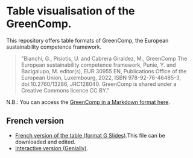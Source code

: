 # Table visualisation of the GreenComp.

This repository offers table formats of GreenComp, the European sustainability competence framework.
> "Bianchi, G., Pisiotis, U. and Cabrera Giraldez, M., GreenComp The European sustainability competence framework, Punie, Y. and Bacigalupo, M. editor(s), EUR 30955 EN, Publications Office of the European Union, Luxembourg, 2022, ISBN 978-92-76-46485-3, doi:10.2760/13286, JRC128040. GreenComp is shared under a Creative Commons licence CC BY."

N.B.: You can access the [GreenComp in a Markdown format here](https://github.com/jourde/GreenComp-in-Markdown).

## French version
- [French version of the table (format G Slides)](https://docs.google.com/presentation/d/1FnzkbXzbGbdo8nFgI_YuloWtE1xrs2DyC1loGKBVsAo/edit?usp=sharing).This file can be downloaded and edited.
- [Interactive version (Genially)](https://view.genially.com/63711b2f43923e0018e503d1/interactive-content-greencomp-fr).

